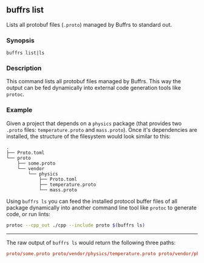 ## buffrs list

Lists all protobuf files (`.proto`) managed by Buffrs to standard out.

### Synopsis

`buffrs list|ls`

### Description

This command lists all protobuf files managed by Buffrs. This way the
output can be fed dynamically into external code generation tools like
`protoc`.

### Example

Given a project that depends on a `physics` package (that provides two `.proto`
files: `temperature.proto` and `mass.proto`). Once it's dependencies are
installed, the structure of the filesystem would look similar to this:

```
.
├── Proto.toml
└── proto
    ├── some.proto
    └── vendor
        └── physics
            ├── Proto.toml
            ├── temperature.proto
            └── mass.proto
```

Using `buffrs ls` you can feed the installed protocol buffer files of all
package dynamically into another command line tool like `protoc` to generate
code, or run lints:

```bash
protoc --cpp_out ./cpp --include proto $(buffrs ls)
```

---

The raw output of `buffrs ls` would return the following three paths:

```toml
proto/some.proto proto/vendor/physics/temperature.proto proto/vendor/physics/mass.proto
```
